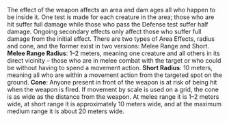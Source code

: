 The effect of the weapon affects an area and dam ages all who happen to be inside it. One test is made for each creature in the area; those who are hit suffer full damage while those who pass the Defense test suffer half damage. Ongoing secondary effects only affect those who suffer full damage from the initial effect.
There are two types of Area Effects, radius and cone, and the former exist in two versions: Melee Range and Short.
**Melee Range Radius**: 1–2 meters, meaning one creature and all others in its direct vicinity – those who are in melee combat with the target or who could be without having to spend a movement action.
**Short Radius**: 10 meters, meaning all who are within a movement action from the targeted spot on the ground.
**Cone**: Anyone present in front of the weapon is at risk of being hit when the weapon is fired. If movement by scale is used on a grid, the cone is as wide as the distance from the weapon. At melee range it is 1–2 meters wide, at short range it is approximately 10 meters wide, and at the maximum medium range it is about 20 meters wide.